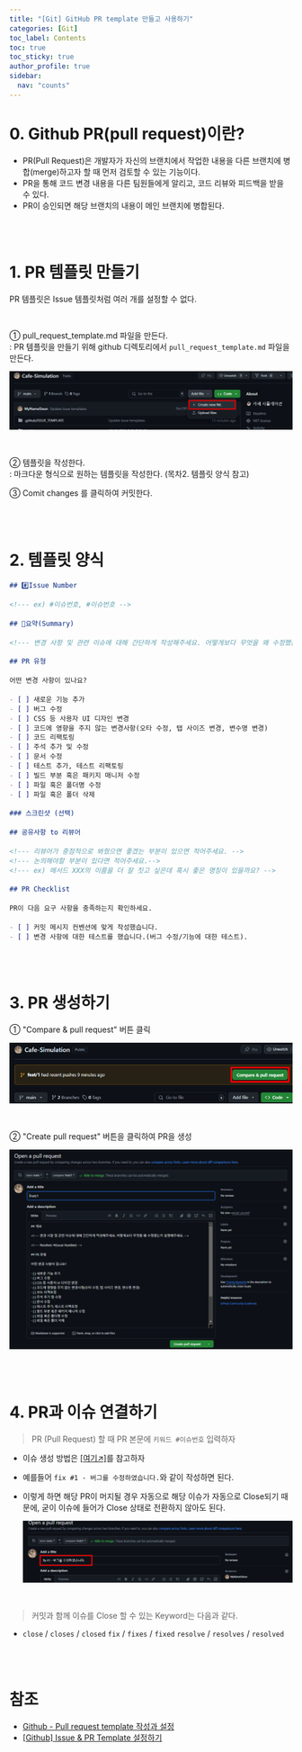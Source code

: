 ```yaml
---
title: "[Git] GitHub PR template 만들고 사용하기"
categories: [Git]
toc_label: Contents
toc: true
toc_sticky: true
author_profile: true
sidebar:
  nav: "counts"
---
```


# 0. Github PR(pull request)이란?

- PR(Pull Request)은 개발자가 자신의 브랜치에서 작업한 내용을 다른 브랜치에 병합(merge)하고자 할 때 먼저 검토할 수 있는 기능이다.
- PR을 통해 코드 변경 내용을 다른 팀원들에게 알리고, 코드 리뷰와 피드백을 받을 수 있다.
- PR이 승인되면 해당 브랜치의 내용이 메인 브랜치에 병합된다.

<br><br>

# 1. PR 템플릿 만들기

PR 템플릿은 Issue 템플릿처럼 여러 개를 설정할 수 없다.

<br>

① pull_request_template.md 파일을 만든다.<br>
: PR 템플릿을 만들기 위해 github 디렉토리에서 `pull_request_template.md` 파일을 만든다.

![](/assets/images/2024/2024-07-25-23-14-52.png)

<br>

② 템플릿을 작성한다.<br>
: 마크다운 형식으로 원하는 템플릿을 작성한다. (목차2. 템플릿 양식 참고)

③ Comit changes 를 클릭하여 커밋한다.

<br><br>

# 2. 템플릿 양식

```markdown
## #️⃣Issue Number

<!--- ex) #이슈번호, #이슈번호 -->

## 📝요약(Summary)

<!--- 변경 사항 및 관련 이슈에 대해 간단하게 작성해주세요. 어떻게보다 무엇을 왜 수정했는지 설명해주세요. -->

## PR 유형

어떤 변경 사항이 있나요?

- [ ] 새로운 기능 추가
- [ ] 버그 수정
- [ ] CSS 등 사용자 UI 디자인 변경
- [ ] 코드에 영향을 주지 않는 변경사항(오타 수정, 탭 사이즈 변경, 변수명 변경)
- [ ] 코드 리팩토링
- [ ] 주석 추가 및 수정
- [ ] 문서 수정
- [ ] 테스트 추가, 테스트 리팩토링
- [ ] 빌드 부분 혹은 패키지 매니저 수정
- [ ] 파일 혹은 폴더명 수정
- [ ] 파일 혹은 폴더 삭제

### 스크린샷 (선택)

## 공유사항 to 리뷰어

<!--- 리뷰어가 중점적으로 봐줬으면 좋겠는 부분이 있으면 적어주세요. -->
<!--- 논의해야할 부분이 있다면 적어주세요.-->
<!--- ex) 메서드 XXX의 이름을 더 잘 짓고 싶은데 혹시 좋은 명칭이 있을까요? -->

## PR Checklist

PR이 다음 요구 사항을 충족하는지 확인하세요.

- [ ] 커밋 메시지 컨벤션에 맞게 작성했습니다.
- [ ] 변경 사항에 대한 테스트를 했습니다.(버그 수정/기능에 대한 테스트).
```

<br><br>

# 3. PR 생성하기

① "Compare & pull request" 버튼 클릭

![](/assets/images/2024/2024-07-25-23-54-57.png)

<br>

② "Create pull request" 버튼을 클릭하여 PR을 생성

![](/assets/images/2024/2024-07-25-23-55-34.png)

<br><br>

# 4. PR과 이슈 연결하기

> PR (Pull Request) 할 때 PR 본문에 `키워드 #이슈번호` 입력하자

- 이슈 생성 방법은 [[여기↗️]](https://mynamesieun.github.io/git/GitHub-Issue-%EC%82%AC%EC%9A%A9%ED%95%98%EC%97%AC-%ED%98%91%EC%97%85%ED%95%98%EA%B8%B0/)를 참고하자
- 예를들어 `fix #1 - 버그를 수정하였습니다.`와 같이 작성하면 된다.
- 이렇게 하면 해당 PR이 머지될 경우 자동으로 해당 이슈가 자동으로 Close되기 때문에, 굳이 이슈에 들어가 Close 상태로 전환하지 않아도 된다.

  ![](/assets/images/2024/2024-07-26-00-00-27.png)

<br>

> 커밋과 함께 이슈를 Close 할 수 있는 Keyword는 다음과 같다.

- `close` / `closes` / `closed`
  `fix` / `fixes` / `fixed`
  `resolve` / `resolves` / `resolved`

<br><br>

# 참조

- [Github - Pull request template 작성과 설정](https://green-bin.tistory.com/16#pull_request_template.md%20%ED%8C%8C%EC%9D%BC%20%EC%83%9D%EC%84%B1-1)
- [[Github] Issue & PR Template 설정하기](https://amaran-th.github.io/Github/[Github]%20Issue%20&%20PR%20Template%20%EC%84%A4%EC%A0%95%ED%95%98%EA%B8%B0/)

<br>
